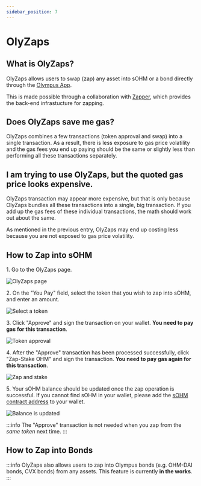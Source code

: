 ```yaml
---
sidebar_position: 7
---
```


# OlyZaps

## What is OlyZaps?

OlyZaps allows users to swap (zap) any asset into sOHM or a bond directly through
the [Olympus App](https://app.olympusdao.finance/#/zap).

This is made possible through a collaboration with [Zapper](https://zapper.fi/),
which provides the back-end infrastucture for zapping.

## Does OlyZaps save me gas?

OlyZaps combines a few transactions (token approval and swap) into a single transaction.
As a result, there is less exposure to gas price volatility and the gas fees you
end up paying should be the same or slightly less than performing all these
transactions separately.

## I am trying to use OlyZaps, but the quoted gas price looks expensive.

OlyZaps transaction may appear more expensive, but that is only because OlyZaps
bundles all these transactions into a single, big transaction. If you add up
the gas fees of these individual transactions, the math should work out about the
same.

As mentioned in the previous entry, OlyZaps may end up costing less because you
are not exposed to gas price volatility.
## How to Zap into sOHM

1\. Go to the OlyZaps page.

![OlyZaps page](/gitbook/assets/using-the-website/olyzaps/main.png)

2\. On the "You Pay" field, select the token that you wish to zap into sOHM, and
enter an amount.

![Select a token](/gitbook/assets/using-the-website/olyzaps/select_token.png)

3\. Click "Approve" and sign the transaction on your wallet. **You need to pay gas
for this transaction**.

![Token approval](/gitbook/assets/using-the-website/olyzaps/approve.png)

4\. After the "Approve" transaction has been processed successfully, click "Zap-Stake OHM"
and sign the transaction. **You need to pay gas again for this transaction**.

![Zap and stake](/gitbook/assets/using-the-website/olyzaps/zap.png)

5\. Your sOHM balance should be updated once the zap operation is successful. If
you cannot find sOHM in your wallet, please add the [sOHM contract address](../contracts/tokens#sohm)
to your wallet.

![Balance is updated](/gitbook/assets/using-the-website/olyzaps/balance.png)

:::info
The "Approve" transaction is not needed when you zap from the _same token_ next
time.
:::

## How to Zap into Bonds

:::info
OlyZaps also allows users to zap into Olympus bonds (e.g. OHM-DAI bonds, CVX bonds)
from any assets. This feature is currently **in the works**.
:::